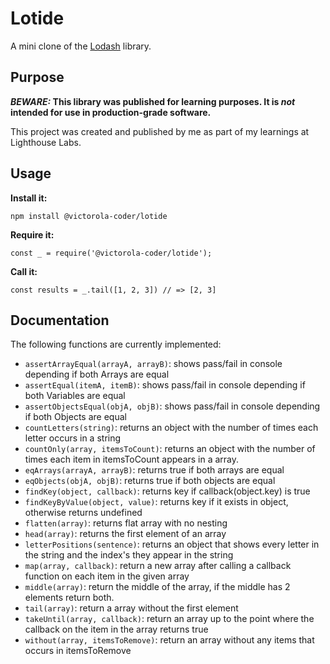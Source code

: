 # Lotide

A mini clone of the [Lodash](https://lodash.com) library.

## Purpose

**_BEWARE:_ This library was published for learning purposes. It is _not_ intended for use in production-grade software.**

This project was created and published by me as part of my learnings at Lighthouse Labs. 

## Usage

**Install it:**

`npm install @victorola-coder/lotide`

**Require it:**

`const _ = require('@victorola-coder/lotide');`

**Call it:**

`const results = _.tail([1, 2, 3]) // => [2, 3]`

## Documentation

The following functions are currently implemented:

* `assertArrayEqual(arrayA, arrayB)`: shows pass/fail in console depending if both Arrays are equal
* `assertEqual(itemA, itemB)`: shows pass/fail in console depending if both Variables are equal
* `assertObjectsEqual(objA, objB)`: shows pass/fail in console depending if both Objects are equal
* `countLetters(string)`: returns an object with the number of times each letter occurs in a string
* `countOnly(array, itemsToCount)`: returns an object with the number of times each item in itemsToCount appears in a array.
* `eqArrays(arrayA, arrayB)`: returns true if both arrays are equal
* `eqObjects(objA, objB)`: returns true if both objects are equal
* `findKey(object, callback)`: returns key if callback(object.key) is true
* `findKeyByValue(object, value)`: returns key if it exists in object, otherwise returns undefined
* `flatten(array)`: returns flat array with no nesting
* `head(array)`: returns the first element of an array
* `letterPositions(sentence)`: returns an object that shows every letter in the string and the index's they appear in the string
* `map(array, callback)`: return a new array after calling a callback function on each item in the given array
* `middle(array)`: return the middle of the array, if the middle has 2 elements return both.
* `tail(array)`: return a array without the first element
* `takeUntil(array, callback)`: return an array up to the point where the callback on the item in the array returns true
* `without(array, itemsToRemove)`: return an array without any items that occurs in itemsToRemove
